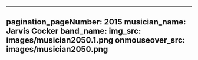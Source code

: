 ------
pagination_pageNumber: 2015
musician_name: Jarvis Cocker
band_name: 
img_src: images/musician2050.1.png
onmouseover_src: images/musician2050.png
------